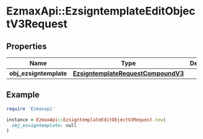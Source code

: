 # EzmaxApi::EzsigntemplateEditObjectV3Request

## Properties

| Name | Type | Description | Notes |
| ---- | ---- | ----------- | ----- |
| **obj_ezsigntemplate** | [**EzsigntemplateRequestCompoundV3**](EzsigntemplateRequestCompoundV3.md) |  |  |

## Example

```ruby
require 'Ezmaxapi'

instance = EzmaxApi::EzsigntemplateEditObjectV3Request.new(
  obj_ezsigntemplate: null
)
```

